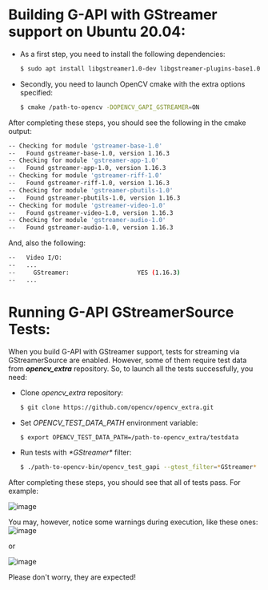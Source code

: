 # Building G-API with GStreamer support on Ubuntu 20.04:

* As a first step, you need to install the following dependencies:
  ```bash
  $ sudo apt install libgstreamer1.0-dev libgstreamer-plugins-base1.0-dev gstreamer1.0-plugins-{base,good,bad}
  ```

* Secondly, you need to launch OpenCV cmake with the extra options specified:    
  ```bash
  $ cmake /path-to-opencv -DOPENCV_GAPI_GSTREAMER=ON
  ```


After completing these steps, you should see the following in the cmake output:
  ```bash
  -- Checking for module 'gstreamer-base-1.0'
  --   Found gstreamer-base-1.0, version 1.16.3
  -- Checking for module 'gstreamer-app-1.0'
  --   Found gstreamer-app-1.0, version 1.16.3
  -- Checking for module 'gstreamer-riff-1.0'
  --   Found gstreamer-riff-1.0, version 1.16.3
  -- Checking for module 'gstreamer-pbutils-1.0'
  --   Found gstreamer-pbutils-1.0, version 1.16.3
  -- Checking for module 'gstreamer-video-1.0'
  --   Found gstreamer-video-1.0, version 1.16.3
  -- Checking for module 'gstreamer-audio-1.0'
  --   Found gstreamer-audio-1.0, version 1.16.3
  ```

And, also the following:
```bash
--   Video I/O:
--   ...
--     GStreamer:                   YES (1.16.3)
--   ...
```

# Running G-API GStreamerSource Tests:

When you build G-API with GStreamer support, tests for streaming via GStreamerSource are enabled. However, some of them require test data from **_opencv_extra_** repository. So, to launch all the tests successfully, you need:

* Clone _opencv_extra_ repository:
  ```bash
  $ git clone https://github.com/opencv/opencv_extra.git
  ```
* Set _OPENCV_TEST_DATA_PATH_ environment variable:
  ```bash
  $ export OPENCV_TEST_DATA_PATH=/path-to-opencv_extra/testdata
  ```
* Run tests with _\*GStreamer\*_ filter:
  ```bash
  $ ./path-to-opencv-bin/opencv_test_gapi --gtest_filter=*GStreamer*
  ```

After completing these steps, you should see that all of tests pass.
For example:

![image](https://github.com/opencv/opencv/assets/15359579/016da457-1370-4297-ba15-3b3ee20ad67f)

You may, however, notice some warnings during execution, like these ones:
![image](https://github.com/opencv/opencv/assets/15359579/426f1eca-7e8e-479a-96e3-17e7cc9b9f3a)

or

![image](https://github.com/opencv/opencv/assets/15359579/37e0c27a-1239-4921-94c1-407e2cdd5acf)

Please don't worry, they are expected!